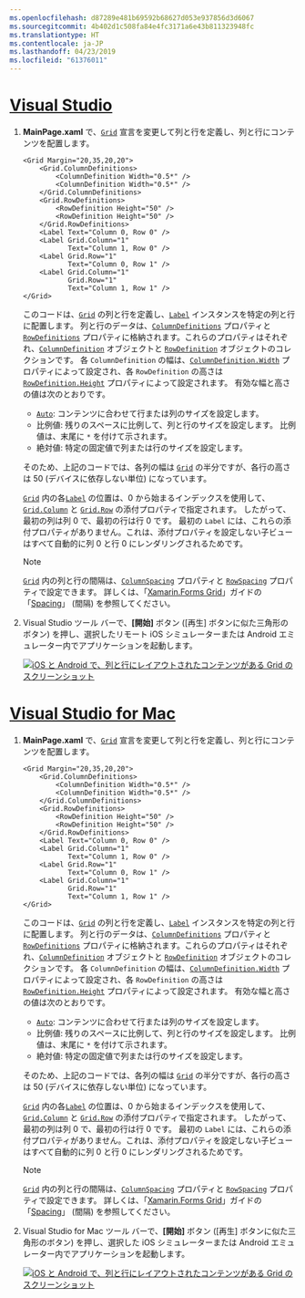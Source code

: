 ```yaml
---
ms.openlocfilehash: d87289e481b69592b68627d053e937856d3d6067
ms.sourcegitcommit: 4b402d1c508fa84e4fc3171a6e43b811323948fc
ms.translationtype: HT
ms.contentlocale: ja-JP
ms.lasthandoff: 04/23/2019
ms.locfileid: "61376011"
---
```

# <a name="visual-studiotabvswin"></a>[Visual Studio](#tab/vswin)

1. **MainPage.xaml** で、[`Grid`](xref:Xamarin.Forms.Grid) 宣言を変更して列と行を定義し、列と行にコンテンツを配置します。

    ```xaml
    <Grid Margin="20,35,20,20">
        <Grid.ColumnDefinitions>
            <ColumnDefinition Width="0.5*" />
            <ColumnDefinition Width="0.5*" />
        </Grid.ColumnDefinitions>
        <Grid.RowDefinitions>
            <RowDefinition Height="50" />
            <RowDefinition Height="50" />
        </Grid.RowDefinitions>
        <Label Text="Column 0, Row 0" />
        <Label Grid.Column="1"
               Text="Column 1, Row 0" />
        <Label Grid.Row="1"
               Text="Column 0, Row 1" />
        <Label Grid.Column="1"
               Grid.Row="1"
               Text="Column 1, Row 1" />
    </Grid>
    ```

    このコードは、[`Grid`](xref:Xamarin.Forms.Grid) の列と行を定義し、[`Label`](xref:Xamarin.Forms.Label) インスタンスを特定の列と行に配置します。 列と行のデータは、[`ColumnDefinitions`](xref:Xamarin.Forms.Grid.ColumnDefinitions) プロパティと [`RowDefinitions`](xref:Xamarin.Forms.Grid.RowDefinitions) プロパティに格納されます。これらのプロパティはそれぞれ、[`ColumnDefinition`](xref:Xamarin.Forms.ColumnDefinition) オブジェクトと [`RowDefinition`](xref:Xamarin.Forms.RowDefinition) オブジェクトのコレクションです。 各 `ColumnDefinition` の幅は、[`ColumnDefinition.Width`](xref:Xamarin.Forms.ColumnDefinition.Width) プロパティによって設定され、各 `RowDefinition` の高さは [`RowDefinition.Height`](xref:Xamarin.Forms.RowDefinition.Height) プロパティによって設定されます。 有効な幅と高さの値は次のとおりです。

    - [`Auto`](xref:Xamarin.Forms.GridUnitType.Auto): コンテンツに合わせて行または列のサイズを設定します。
    - 比例値: 残りのスペースに比例して、列と行のサイズを設定します。 比例値は、末尾に `*` を付けて示されます。
    - 絶対値: 特定の固定値で列または行のサイズを設定します。

    そのため、上記のコードでは、各列の幅は [`Grid`](xref:Xamarin.Forms.Grid) の半分ですが、各行の高さは 50 (デバイスに依存しない単位) になっています。

    [`Grid`](xref:Xamarin.Forms.Grid) 内の各[`Label`](xref:Xamarin.Forms.Label) の位置は、0 から始まるインデックスを使用して、[`Grid.Column`](xref:Xamarin.Forms.Grid.ColumnProperty) と [`Grid.Row`](xref:Xamarin.Forms.Grid.RowProperty) の添付プロパティで指定されます。 したがって、最初の列は列 0 で、最初の行は行 0 です。 最初の `Label` には、これらの添付プロパティがありません。これは、添付プロパティを設定しない子ビューはすべて自動的に列 0 と行 0 にレンダリングされるためです。

    > [!NOTE]
    > [`Grid`](xref:Xamarin.Forms.Grid) 内の列と行の間隔は、[`ColumnSpacing`](xref:Xamarin.Forms.Grid.ColumnSpacing) プロパティと [`RowSpacing`](xref:Xamarin.Forms.Grid.RowSpacing) プロパティで設定できます。 詳しくは、「[Xamarin.Forms Grid](~/xamarin-forms/user-interface/layouts/grid.md)」ガイドの「[Spacing](~/xamarin-forms/user-interface/layouts/grid.md#spacing)」 (間隔) を参照してください。

1. Visual Studio ツール バーで、**[開始]** ボタン ([再生] ボタンに似た三角形のボタン) を押し、選択したリモート iOS シミュレーターまたは Android エミュレーター内でアプリケーションを起動します。

    [![iOS と Android で、列と行にレイアウトされたコンテンツがある Grid のスクリーンショット](../images/columns-rows.png "列と行にコンテンツがある Grid")](../images/columns-rows-large.png#lightbox "列と行にコンテンツがある Grid")

# <a name="visual-studio-for-mactabvsmac"></a>[Visual Studio for Mac](#tab/vsmac)

1. **MainPage.xaml** で、[`Grid`](xref:Xamarin.Forms.Grid) 宣言を変更して列と行を定義し、列と行にコンテンツを配置します。

    ```xaml
    <Grid Margin="20,35,20,20">
        <Grid.ColumnDefinitions>
            <ColumnDefinition Width="0.5*" />
            <ColumnDefinition Width="0.5*" />
        </Grid.ColumnDefinitions>
        <Grid.RowDefinitions>
            <RowDefinition Height="50" />
            <RowDefinition Height="50" />
        </Grid.RowDefinitions>
        <Label Text="Column 0, Row 0" />
        <Label Grid.Column="1"
               Text="Column 1, Row 0" />
        <Label Grid.Row="1"
               Text="Column 0, Row 1" />
        <Label Grid.Column="1"
               Grid.Row="1"
               Text="Column 1, Row 1" />
    </Grid>
    ```

    このコードは、[`Grid`](xref:Xamarin.Forms.Grid) の列と行を定義し、[`Label`](xref:Xamarin.Forms.Label) インスタンスを特定の列と行に配置します。 列と行のデータは、[`ColumnDefinitions`](xref:Xamarin.Forms.Grid.ColumnDefinitions) プロパティと [`RowDefinitions`](xref:Xamarin.Forms.Grid.RowDefinitions) プロパティに格納されます。これらのプロパティはそれぞれ、[`ColumnDefinition`](xref:Xamarin.Forms.ColumnDefinition) オブジェクトと [`RowDefinition`](xref:Xamarin.Forms.RowDefinition) オブジェクトのコレクションです。 各 `ColumnDefinition` の幅は、[`ColumnDefinition.Width`](xref:Xamarin.Forms.ColumnDefinition.Width) プロパティによって設定され、各 `RowDefinition` の高さは [`RowDefinition.Height`](xref:Xamarin.Forms.RowDefinition.Height) プロパティによって設定されます。 有効な幅と高さの値は次のとおりです。

    - [`Auto`](xref:Xamarin.Forms.GridUnitType.Auto): コンテンツに合わせて行または列のサイズを設定します。
    - 比例値: 残りのスペースに比例して、列と行のサイズを設定します。 比例値は、末尾に `*` を付けて示されます。
    - 絶対値: 特定の固定値で列または行のサイズを設定します。

    そのため、上記のコードでは、各列の幅は [`Grid`](xref:Xamarin.Forms.Grid) の半分ですが、各行の高さは 50 (デバイスに依存しない単位) になっています。

    [`Grid`](xref:Xamarin.Forms.Grid) 内の各[`Label`](xref:Xamarin.Forms.Label) の位置は、0 から始まるインデックスを使用して、[`Grid.Column`](xref:Xamarin.Forms.Grid.ColumnProperty) と [`Grid.Row`](xref:Xamarin.Forms.Grid.RowProperty) の添付プロパティで指定されます。 したがって、最初の列は列 0 で、最初の行は行 0 です。 最初の `Label` には、これらの添付プロパティがありません。これは、添付プロパティを設定しない子ビューはすべて自動的に列 0 と行 0 にレンダリングされるためです。

    > [!NOTE]
    > [`Grid`](xref:Xamarin.Forms.Grid) 内の列と行の間隔は、[`ColumnSpacing`](xref:Xamarin.Forms.Grid.ColumnSpacing) プロパティと [`RowSpacing`](xref:Xamarin.Forms.Grid.RowSpacing) プロパティで設定できます。 詳しくは、「[Xamarin.Forms Grid](~/xamarin-forms/user-interface/layouts/grid.md)」ガイドの「[Spacing](~/xamarin-forms/user-interface/layouts/grid.md#spacing)」 (間隔) を参照してください。

1. Visual Studio for Mac ツール バーで、**[開始]** ボタン ([再生] ボタンに似た三角形のボタン) を押し、選択した iOS シミュレーターまたは Android エミュレーター内でアプリケーションを起動します。

    [![iOS と Android で、列と行にレイアウトされたコンテンツがある Grid のスクリーンショット](../images/columns-rows.png "列と行にコンテンツがある Grid")](../images/columns-rows-large.png#lightbox "列と行にコンテンツがある Grid")
